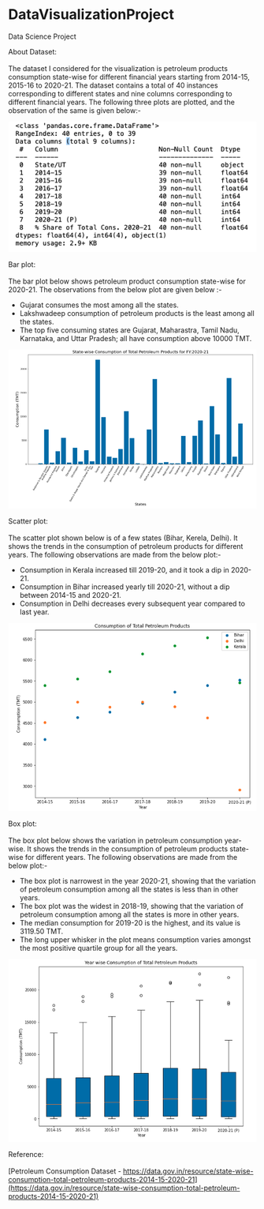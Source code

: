 # DataVisualizationProject
Data Science Project

About Dataset:<br /><br/>
The dataset I considered for the visualization is petroleum products consumption state-wise for different financial years starting from 2014-15, 2015-16 to 2020-21. The dataset contains a total of 40 instances corresponding to different states and nine columns corresponding to different financial years. The following three plots are plotted, and the observation of the same is given below:-

![alt text](https://github.com/Aashish781/DataVisualizationProject/blob/main/Plots/Datasetinfo.png)

Bar plot: <br/><br/>
The bar plot below shows petroleum product consumption state-wise for 2020-21. The observations from the below plot are given below :-<br/>
* Gujarat consumes the most among all the states.<br/>
* Lakshwadeep consumption of petroleum products is the least among all the states.<br/>
* The top five consuming states are Gujarat, Maharastra, Tamil Nadu, Karnataka, and Uttar Pradesh; all have consumption above 10000 TMT.<br/>

![alt text](https://github.com/Aashish781/DataVisualizationProject/blob/main/Plots/Bar20-21.png)

Scatter plot:<br/><br/>
The scatter plot shown below is of a few states (Bihar, Kerela, Delhi). It shows the trends in the consumption of petroleum products for different years. The following observations are made from the below plot:-<br/>
* Consumption in Kerala increased till 2019-20, and it took a dip in 2020-21.<br/>
* Consumption in Bihar increased yearly till 2020-21, without a dip between 2014-15 and 2020-21.<br/>
* Consumption in Delhi decreases every subsequent year compared to last year.<br/>

![alt text](https://github.com/Aashish781/DataVisualizationProject/blob/main/Plots/Scatter.png)

Box plot:<br/><br/>
The box plot below shows the variation in petroleum consumption year-wise. It shows the trends in the consumption of petroleum products state-wise for different years. The following observations are made from the below plot:-<br/>
* The box plot is narrowest in the year 2020-21, showing that the variation of petroleum consumption among all the states is less than in other years.<br/>
* The box plot was the widest in 2018-19, showing that the variation of petroleum consumption among all the states is more in other years.<br/>
* The median consumption for 2019-20 is the highest, and its value is 3119.50 TMT.<br/>
* The long upper whisker in the plot means consumption varies amongst the most positive quartile group for all the years.<br/>

![alt text](https://github.com/Aashish781/DataVisualizationProject/blob/main/Plots/Box.png)

Reference:<br/><br/>
[Petroleum Consumption Dataset - https://data.gov.in/resource/state-wise-consumption-total-petroleum-products-2014-15-2020-21](https://data.gov.in/resource/state-wise-consumption-total-petroleum-products-2014-15-2020-21)

